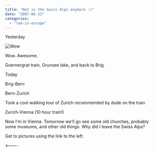 ```yaml
---
title: "Not in the Swiss Alps anymore :("
date: "2007-06-23"
categories: 
  - "lee-in-europe"
---
```


Yesterday

![Wow](http://lh6.google.co.uk/image/leenathan/Rn2SVunGlFI/AAAAAAAAAQs/__ms6MqG7M4/P1010122.JPG?imgmax=640 "Wow")

Wow. Awesome.

Goernergrat train, Grunsee lake, and back to Brig.

Today

Brig-Bern

Bern-Zurich

Took a cool walking tour of Zurich recommended by dude on the train

Zurich-Vienna (10 hour train!)

Now I'm in Vienna. Tomorrow we'll go see some old churches, probably some museums, and other old things. Why did I leave the Swiss Alps?

Get to pictures using the link to the left.

<----
